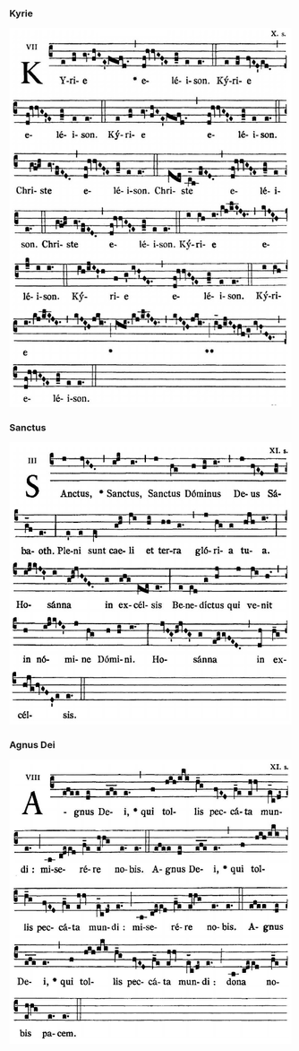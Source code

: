 ### Kyrie

![](images/mass-vi-kyrie.jpg)

### Sanctus

![](images/mass-vi-sanctus.jpg)

### Agnus Dei

![](images/mass-vi-agnus.jpg)
